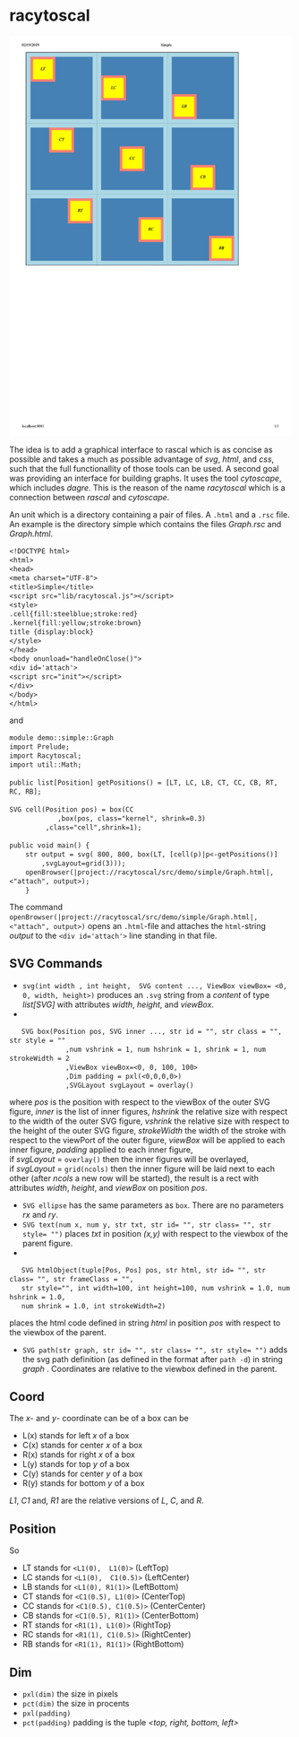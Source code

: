 # racytoscal  
![Screenshot](Simple.png)




The idea is to add a graphical interface to rascal which is as concise as possible and takes a much as possible advantage of *svg*, *html*, and *css*, such that the full functionallity of those tools can be used. A second goal was providing an interface for building graphs. It uses the tool *cytoscape*, which includes *dagre*. This is the reason of the name *racytoscal* which is a connection between *rascal* and *cytoscape*.

An unit which is a directory containing a pair of files. A `.html` and a `.rsc` file. An example is the directory simple which contains the files *Graph.rsc* and *Graph.html*.
```
<!DOCTYPE html>
<html>
<head>
<meta charset="UTF-8">
<title>Simple</title>
<script src="lib/racytoscal.js"></script>
<style>
.cell{fill:steelblue;stroke:red}
.kernel{fill:yellow;stroke:brown}
title {display:block}
</style>
</head>
<body onunload="handleOnClose()">
<div id='attach'>
<script src="init"></script>
</div>
</body>
</html>
```
and
```
module demo::simple::Graph
import Prelude;
import Racytoscal;
import util::Math;

public list[Position] getPositions() = [LT, LC, LB, CT, CC, CB, RT, RC, RB];

SVG cell(Position pos) = box(CC
            ,box(pos, class="kernel", shrink=0.3)
         ,class="cell",shrink=1); 
    
public void main() {
    str output = svg( 800, 800, box(LT, [cell(p)|p<-getPositions()]
        ,svgLayout=grid(3)));    
    openBrowser(|project://racytoscal/src/demo/simple/Graph.html|, <"attach", output>); 
    }   
```
The command `openBrowser(|project://racytoscal/src/demo/simple/Graph.html|, <"attach", output>)` opens an `.html`-file and attaches the `html`-string *output* to the `<div id='attach'>` line standing in that file. 

## SVG Commands

* `svg(int width , int height,  SVG content ..., ViewBox viewBox= <0, 0, width, height>)`
    produces an `.svg` string from a *content* of type *list\[SVG\]* with attributes *width*, *height*, and *viewBox*.
*  
``` 
   SVG box(Position pos, SVG inner ..., str id = "", str class = "", str style = ""
              ,num vshrink = 1, num hshrink = 1, shrink = 1, num strokeWidth = 2
              ,ViewBox viewBox=<0, 0, 100, 100>
              ,Dim padding = pxl(<0,0,0,0>)
              ,SVGLayout svgLayout = overlay()
```
where *pos* is the position with respect to the viewBox of the outer SVG figure,
             *inner* is the list of inner figures,
             *hshrink* the relative size with respect to the width of the outer SVG figure,
             *vshrink* the relative size with respect to the height of the outer SVG figure,
             *strokeWidth* the width of the stroke with respect to the viewPort of the outer figure,
             *viewBox* will be applied to each inner figure,
             *padding* applied to each inner figure,       
             if *svgLayout* = `overlay()` then the inner figures will be overlayed,        
             if *svgLayout* = `grid(ncols)` then the inner figure will be laid next to each other 
             (after *ncols* a new row will be started),
the result is a rect with attributes *width*, *height*, and *viewBox* on position *pos*.
* `SVG ellipse` has the same parameters as `box`. There are no parameters *rx* and *ry*.
* `SVG text(num x, num y, str txt, str id= "", str class= "", str style= "")` places *txt* in position *(x,y)* with 
   respect to the viewbox of the parent figure.
*  
```
   SVG htmlObject(tuple[Pos, Pos] pos, str html, str id= "", str class= "", str frameClass = "",
   str style="", int width=100, int height=100, num vshrink = 1.0, num hshrink = 1.0, 
   num shrink = 1.0, int strokeWidth=2)
``` 
places the html code defined in string  *html* in position *pos* with respect to the viewbox of the parent. 
* `SVG path(str graph, str id= "", str class= "", str style= "")` adds the svg path definition (as defined in the format after `path -d`) in string  *graph* . Coordinates are relative to the viewbox defined in the parent.
             
## Coord
The *x*- and *y*- coordinate can be of a box can be
* L(x)  stands for left *x* of a box
* C(x)  stands for center *x* of a box
* R(x)  stands for right *x* of a box
* L(y)  stands for top *y* of a box
* C(y)  stands for center *y* of a box
* R(y)  stands for bottom *y* of a box

*L1*, *C1* and, *R1* are the relative versions of *L*, *C*, and *R*. 

## Position
 So
 * LT stands for  `<L1(0),  L1(0)>` (LeftTop)
 * LC stands for  `<L1(0),  C1(0.5)>` (LeftCenter)
 * LB stands for `<L1(0), R1(1)>`  (LeftBottom)
 * CT stands for `<C1(0.5), L1(0)>` (CenterTop)
 * CC stands for `<C1(0.5), C1(0.5)>` (CenterCenter)
 * CB stands for `<C1(0.5), R1(1)>` (CenterBottom)
 * RT stands for `<R1(1), L1(0)>` (RightTop)
 * RC stands for `<R1(1), C1(0.5)>` (RightCenter)
 * RB stands for `<R1(1), R1(1)>` (RightBottom)

## Dim

* `pxl(dim)` the size in pixels
* `pct(dim)` the size in procents
* `pxl(padding)`
* `pct(padding)` padding is the tuple *<top, right, bottom, left>*




